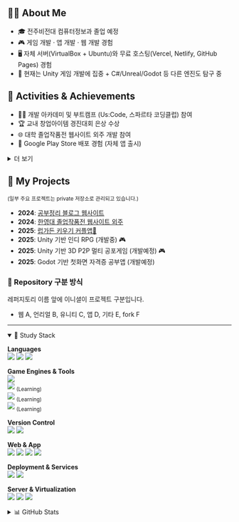<body>
  
## 👩‍💻 About Me
- 🎓 전주비전대 컴퓨터정보과 졸업 예정  
- 🎮 게임 개발 · 앱 개발 · 웹 개발 경험  
- 🖥️ 자체 서버(VirtualBox + Ubuntu)와 무료 호스팅(Vercel, Netlify, GitHub Pages) 경험  
- 🚀 현재는 Unity 게임 개발에 집중 + C#/Unreal/Godot 등 다른 엔진도 탐구 중  
  
## 🏅 Activities & Achievements 
- 👩‍🏫 개발 아카데미 및 부트캠프 (Us:Code, 스파르타 코딩클럽) 참여  
- 🏆 교내 창업아이템 경진대회 은상 수상  
- 🌐 대학 졸업작품전 웹사이트 외주 개발 참여
- 📱 Google Play Store 배포 경험 (자체 앱 출시)  
  
<details>
  <summary>더 보기</summary>

### 🎓 저는 이런 개발자입니다.
전주비전대 컴퓨터정보과 졸업 예정으로  
게임·웹·앱 개발 등 다양한 경험을 해본 승연입니다.  

Unity 기반 게임 개발과 디자인, Ubuntu 서버 웹호스팅  
FireBase활용과 스토어 배포 등  
여러 프로젝트를 진행하며 경험을 쌓아왔습니다.  

현재는 게임 개발에 집중하며  
C#을 이용한 첫화면 공부 앱 개발과  
3D P2P 기반 멀티게임 개발에 도전할 예정입니다.  

### ✨ 저의 가치관입니다. 
Linux·Ubuntu 서버, Firebase, 무료 호스팅(Vercel, Netlify, GitHub Pages), 로컬 DB(Json, MySQL) 등  
여러 프로젝트를 진행하며 자체 서버, 서버기반아키텍처, 무서버 구조를 모두 사용해보았습니다.  
  
다만 개인 프로젝트에서는 제가 없어도 유지될 수 있는  
‘무서버·장기 지속형’ 구조를 선호합니다.  
이는 유지 비용이 없고, 배포 플랫폼이 존속하는 한  
작품이 사라지지 않고 남아있기를 바라는 철학에서 비롯된 선택을 한 경우가 많습니다.  

</details>

## 📌 My Projects

<sub>(일부 주요 프로젝트는 private 저장소로 관리되고 있습니다.)</sub>  

- **2024**: [공부정리 블로그 웹사이트](https://github.com/SeungYeon04/A_Study)  
- **2024**: [한영대 졸업작품전 웹사이트 외주](https://github.com/SeungYeon04/A_KrMedia)  
- **2025**: [럽가든 키우기 커플앱🌱](https://play.google.com/store/apps/details?id=com.mycompany.lovegarden)  
- **2025**: Unity 기반 인디 RPG (개발중) 🎮
- **2025**: Unity 기반 3D P2P 멀티 공포게임 (개발예정) 🎮  
- **2025**: Godot 기반 첫화면 자격증 공부앱 (개발예정)  
  
### 📂 Repository 구분 방식
레퍼지토리 이름 앞에 이니셜이 프로젝트 구분입니다.  
- 웹 A, 언리얼 B, 유니티 C, 앱 D, 기타 E, fork F  
  
--- 
  
<details open>
  <summary>🌈 Study Stack</summary>
  
**Languages**  
<img src="https://img.shields.io/badge/C%23-462679?style=flat-square&logo=.NET&logoColor=white">
<img src="https://img.shields.io/badge/C-DBA901?style=flat-square&logo=C&logoColor=white">
<img src="https://img.shields.io/badge/Java-e16500?style=flat-square&logo=eclipseide&logoColor=white">  

**Game Engines & Tools**  
<img src="https://img.shields.io/badge/Unity-000000?style=flat-square&logo=unity&logoColor=white">  
<img src="https://img.shields.io/badge/Unreal-0E1128?style=flat-square&logo=unrealengine&logoColor=white"> <sub>(Learning)</sub>  
<img src="https://img.shields.io/badge/Godot-478CBF?style=flat-square&logo=godotengine&logoColor=white"> <sub>(Learning)</sub>  
<img src="https://img.shields.io/badge/Blender-F5792A?style=flat-square&logo=blender&logoColor=white"> <sub>(Learning)</sub>  

**Version Control**  
<img src="https://img.shields.io/badge/GitHub-181717?style=flat-square&logo=github&logoColor=white">
<img src="https://img.shields.io/badge/GitHub%20Desktop-8034A9?style=flat-square&logo=github&logoColor=white">  

**Web & App**  
<img src="https://img.shields.io/badge/HTML-E34F26?style=flat-square&logo=html5&logoColor=white">
<img src="https://img.shields.io/badge/CSS-1572B6?style=flat-square&logo=css3&logoColor=white">
<img src="https://img.shields.io/badge/React-50bcdf?style=flat-square&logo=react&logoColor=white">
<img src="https://img.shields.io/badge/Android%20Studio-3DDC84?style=flat-square&logo=androidstudio&logoColor=white">  

**Deployment & Services**  
<img src="https://img.shields.io/badge/Firebase-FFCA28?style=flat-square&logo=firebase&logoColor=black">
<img src="https://img.shields.io/badge/Google%20Cloud-4285F4?style=flat-square&logo=googlecloud&logoColor=white">  

**Server & Virtualization**  
<img src="https://img.shields.io/badge/Linux-292929?style=flat-square&logo=Linux&logoColor=white">
<img src="https://img.shields.io/badge/Ubuntu-E95420?style=flat-square&logo=Ubuntu&logoColor=white">
<img src="https://img.shields.io/badge/VirtualBox-183A61?style=flat-square&logo=virtualbox&logoColor=white">  

</details>

<details>
  <summary>📊 GitHub Stats</summary>

#### Stats  
<img src="https://stats.dooboo.io/api/github-stats-advanced?login=SeungYeon04" width="450" /> 

#### Trophies  
<img src="https://github-profile-trophy.vercel.app/?username=SeungYeon04&theme=flat&column=5" width="450"/>
<img src="https://stats.dooboo.io/api/github-trophies?login=SeungYeon04" width="450"/>

#### Activity  
<a href="https://www.gitanimals.org/en_US?utm_medium=image&utm_source=SeungYeon04&utm_content=farm">
  <img src="https://render.gitanimals.org/farms/SeungYeon04" style="width: 400px;" />
</a>

</details>

</body>
